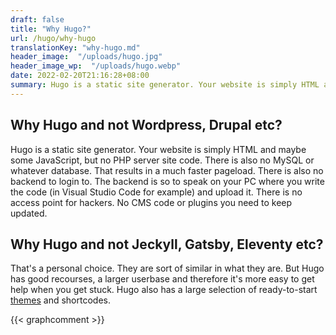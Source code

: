 ```yaml
---
draft: false
title: "Why Hugo?"
url: /hugo/why-hugo
translationKey: "why-hugo.md"
header_image:  "/uploads/hugo.jpg"
header_image_wp:  "/uploads/hugo.webp"
date: 2022-02-20T21:16:28+08:00
summary: Hugo is a static site generator. Your website is simply HTML and maybe some JavaScript...
---
```


## Why Hugo and not Wordpress, Drupal etc?
Hugo is a static site generator. Your website is simply HTML and maybe some JavaScript, but no PHP server site code. There is also no MySQL or whatever database. That results in a much faster pageload. 
There is also no backend to login to. The backend is so to speak on your PC where you write the code (in Visual Studio Code for example) and upload it. There is no access point for hackers. No CMS code or plugins you need to keep updated. 

## Why Hugo and not Jeckyll, Gatsby, Eleventy etc?
That's a personal choice. They are sort of similar in what they are. But Hugo has good recourses, a larger userbase and therefore it's more easy to get help when you get stuck. 
Hugo also has a large selection of ready-to-start [themes](https://themes.gohugo.io/) and shortcodes. 


  {{< graphcomment >}} 